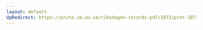 ```yaml
---
layout: default
UpRedirect: https://pruto.im.uu.se/riksdagen-records-pdf/1873/prot-1873--fk--121/prot-1873--fk--121_001.pdf
---
```

